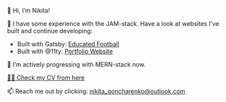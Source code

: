 👋 Hi, I’m Nikita!

👀 I have some experience with the JAM-stack. Have a look at websites I've built and continue developing:

<ul>
  <li>Built with Gatsby: <a href="https://www.educatedfootball.com">Educated Football</a></li>
  <li>Built with @11ty: <a href="https://nikita.educatedfootball.com">Portfolio Website</a></li>
</ul>

🌱 I’m actively progressing with MERN-stack now.

<a href="https://viewer.diagrams.net/?tags=%7B%7D&highlight=0000ff&edit=_blank&layers=1&nav=1&title=Resume#Uhttps%3A%2F%2Fraw.githubusercontent.com%2FNGPetrovich%2FNGPetrovich%2Fmain%2FResume"> 👨‍💻 Check my CV from here</a>  

📫 Reach me out by clicking: <a href="mailto:nikita_goncharenko@outlook.com">nikita_goncharenko@outlook.com </a>
